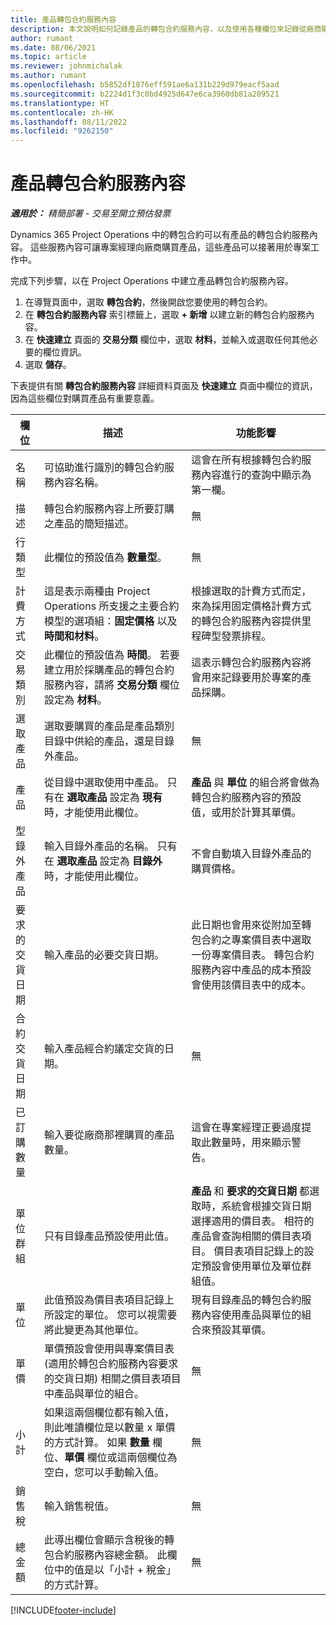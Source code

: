 ```yaml
---
title: 產品轉包合約服務內容
description: 本文說明如何記錄產品的轉包合約服務內容，以及使用各種欄位來記錄從廠商購買的產品。
author: rumant
ms.date: 08/06/2021
ms.topic: article
ms.reviewer: johnmichalak
ms.author: rumant
ms.openlocfilehash: b5852df1876eff591ae6a131b229d979eacf5aad
ms.sourcegitcommit: b2224d1f3c0bd4925d647e6ca3960db81a209521
ms.translationtype: HT
ms.contentlocale: zh-HK
ms.lasthandoff: 08/11/2022
ms.locfileid: "9262150"
---
```

# <a name="subcontract-lines-for-products"></a>產品轉包合約服務內容

_**適用於：** 精簡部署 - 交易至開立預估發票_

Dynamics 365 Project Operations 中的轉包合約可以有產品的轉包合約服務內容。 這些服務內容可讓專案經理向廠商購買產品，這些產品可以接著用於專案工作中。

完成下列步驟，以在 Project Operations 中建立產品轉包合約服務內容。

1. 在導覽頁面中，選取 **轉包合約**，然後開啟您要使用的轉包合約。 
2. 在 **轉包合約服務內容** 索引標籤上，選取 **+ 新增** 以建立新的轉包合約服務內容。
3. 在 **快速建立** 頁面的 **交易分類** 欄位中，選取 **材料**，並輸入或選取任何其他必要的欄位資訊。 
4. 選取 **儲存**。

下表提供有關 **轉包合約服務內容** 詳細資料頁面及 **快速建立** 頁面中欄位的資訊，因為這些欄位對購買產品有重要意義。

| 欄位 | 描述 | 功能影響|
| ----- | ----------- | ----------- |
| 名稱 | 可協助進行識別的轉包合約服務內容名稱。 |這會在所有根據轉包合約服務內容進行的查詢中顯示為第一欄。
| 描述 | 轉包合約服務內容上所要訂購之產品的簡短描述。 | 無​​ |
| 行類型 | 此欄位的預設值為 **數量型**。 |無​​ |
| 計費方式 | 這是表示兩種由 Project Operations 所支援之主要合約模型的選項組：**固定價格** 以及 **時間和材料**。 | 根據選取的計費方式而定，來為採用固定價格計費方式的轉包合約服務內容提供里程碑型發票排程。 |
| 交易類別 |此欄位的預設值為 **時間**。 若要建立用於採購產品的轉包合約服務內容，請將 **交易分類** 欄位設定為 **材料**。  | 這表示轉包合約服務內容將會用來記錄要用於專案的產品採購。 |
| 選取產品 | 選取要購買的產品是產品類別目錄中供給的產品，還是目錄外產品。 |無​​ |
| 產品 | 從目錄中選取使用中產品。 只有在 **選取產品** 設定為 **現有** 時，才能使用此欄位。 |**產品** 與 **單位** 的組合將會做為轉包合約服務內容的預設值，或用於計算其單價。
| 型錄外產品 | 輸入目錄外產品的名稱。 只有在 **選取產品** 設定為 **目錄外** 時，才能使用此欄位。  |不會自動填入目錄外產品的購買價格。|
| 要求的交貨日期 | 輸入產品的必要交貨日期。| 此日期也會用來從附加至轉包合約之專案價目表中選取一份專案價目表。 轉包合約服務內容中產品的成本預設會使用該價目表中的成本。 |
| 合約交貨日期 | 輸入產品經合約議定交貨的日期。  |無​​|
| 已訂購數量 | 輸入要從廠商那裡購買的產品數量。| 這會在專案經理正要過度提取此數量時，用來顯示警告。|
| 單位群組 | 只有目錄產品預設使用此值。 |**產品** 和 **要求的交貨日期** 都選取時，系統會根據交貨日期選擇適用的價目表。 相符的產品會查詢相關的價目表項目。 價目表項目記錄上的設定預設會使用單位及單位群組值。 |
| 單位 | 此值預設為價目表項目記錄上所設定的單位。 您可以視需要將此變更為其他單位。| 現有目錄產品的轉包合約服務內容使用產品與單位的組合來預設其單價。 |
| 單價 | 單價預設會使用與專案價目表 (適用於轉包合約服務內容要求的交貨日期) 相關之價目表項目中產品與單位的組合。  |無​​ |
| 小計 | 如果這兩個欄位都有輸入值，則此唯讀欄位是以數量 x 單價的方式計算。 如果 **數量** 欄位、**單價** 欄位或這兩個欄位為空白，您可以手動輸入值。  |無​​ |
| 銷售稅 | 輸入銷售稅值。 |無​​ |
| 總金額 | 此導出欄位會顯示含稅後的轉包合約服務內容總金額。 此欄位中的值是以「小計 + 稅金」的方式計算。 |無​​ |


[!INCLUDE[footer-include](../../includes/footer-banner.md)]
